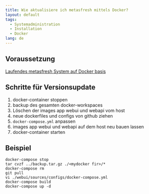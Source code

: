 ```yaml
---
title: Wie aktualisiere ich metasfresh mittels Docker?
layout: default
tags:
  - Systemadministration
  - Installation
  - Docker
lang: de
---
```


## Voraussetzung

[Laufendes metasfresh System auf Docker basis](Wie_installiere_ich_den_metasfresh_Stack_mit_Docker)

## Schritte für Versionsupdate

1. docker-container stoppen
1. backup des gesamten docker-workspaces
1. Löschen der images app webui und webapi vom host
1. neue dockerfiles und configs von github ziehen
1. `docker-compose.yml` anpassen
1. images app webui und webapi auf dem host neu bauen lassen
1. docker-container starten


## Beispiel

```
docker-compose stop
tar cvzf ../backup.tar.gz ./<mydocker fir>/*
docker-compose rm
git pull
vi ./webui/sources/configs/docker-compose.yml
docker-compose build
docker-compose up -d
```
